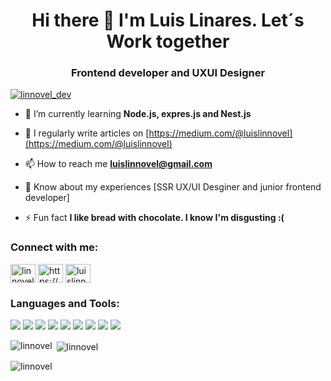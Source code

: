 <h1 align="center">Hi there 👋 I'm Luis Linares. Let´s Work together</h1>
<h3 align="center">Frontend developer and UXUI Designer</h3>

<p align="left"> <a href="https://twitter.com/linnovel_dev" target="blank"><img src="https://img.shields.io/twitter/follow/linnovel_dev?logo=twitter&style=for-the-badge" alt="linnovel_dev" /></a> </p>

- 🌱 I’m currently learning **Node.js, expres.js and Nest.js**

- 📝 I regularly write articles on [https://medium.com/@luislinnovel](https://medium.com/@luislinnovel)

- 📫 How to reach me **luislinnovel@gmail.com**

- 📄 Know about my experiences [SSR UX/UI Desginer and junior frontend developer]

- ⚡ Fun fact **I like bread with chocolate. I know I'm disgusting :(**

<h3 align="left">Connect with me:</h3>
<p align="left">
<a href="https://twitter.com/linnovel_dev" target="blank"><img align="center" src="https://raw.githubusercontent.com/rahuldkjain/github-profile-readme-generator/master/src/images/icons/Social/twitter.svg" alt="linnovel_dev" height="30" width="40" /></a>
<a href="https://linkedin.com/in/https://www.linkedin.com/in/luis-linares-77853b227/" target="blank"><img align="center" src="https://raw.githubusercontent.com/rahuldkjain/github-profile-readme-generator/master/src/images/icons/Social/linked-in-alt.svg" alt="https://www.linkedin.com/in/luis-linares-77853b227/" height="30" width="40" /></a>
<a href="https://medium.com/luislinnovel" target="blank"><img align="center" src="https://raw.githubusercontent.com/rahuldkjain/github-profile-readme-generator/master/src/images/icons/Social/medium.svg" alt="luislinnovel" height="30" width="40" /></a>
</p>

<h3 align="left">Languages and Tools:</h3>
<img src="https://img.shields.io/badge/JavaScript-F7DF1E.svg?style=for-the-badge&logo=JavaScript&logoColor=black"/>
<img src="[https://img.shields.io/badge/JavaScript-F7DF1E.svg?style=for-the-badge&logo=JavaScript&logoColor=black](https://img.shields.io/badge/TypeScript-3178C6.svg?style=for-the-badge&logo=TypeScript&logoColor=white)"/>
<img src="https://img.shields.io/badge/React-61DAFB.svg?style=for-the-badge&logo=React&logoColor=black" />
<img src="[https://img.shields.io/badge/React-61DAFB.svg?style=for-the-badge&logo=React&logoColor=black](https://img.shields.io/badge/React%20Query-FF4154.svg?style=for-the-badge&logo=React-Query&logoColor=white)" />
<img src="[https://img.shields.io/badge/React-61DAFB.svg?style=for-the-badge&logo=React&logoColor=black](https://img.shields.io/badge/React%20Router-CA4245.svg?style=for-the-badge&logo=React-Router&logoColor=white)" />
<img src="[https://img.shields.io/badge/React-61DAFB.svg?style=for-the-badge&logo=React&logoColor=black](https://img.shields.io/badge/React%20Hook%20Form-EC5990.svg?style=for-the-badge&logo=React-Hook-Form&logoColor=white)" />
<img src="[[https://img.shields.io/badge/React-61DAFB.svg?style=for-the-badge&logo=React&logoColor=black](https://img.shields.io/badge/React%20Hook%20Form-EC5990.svg?style=for-the-badge&logo=React-Hook-Form&logoColor=white)](https://img.shields.io/badge/Tailwind%20CSS-06B6D4.svg?style=for-the-badge&logo=Tailwind-CSS&logoColor=white)" />
<img src="[[[https://img.shields.io/badge/React-61DAFB.svg?style=for-the-badge&logo=React&logoColor=black](https://img.shields.io/badge/React%20Hook%20Form-EC5990.svg?style=for-the-badge&logo=React-Hook-Form&logoColor=white)](https://img.shields.io/badge/Tailwind%20CSS-06B6D4.svg?style=for-the-badge&logo=Tailwind-CSS&logoColor=white)](https://img.shields.io/badge/CSS3-1572B6.svg?style=for-the-badge&logo=CSS3&logoColor=white)" />
<img src="[[[[https://img.shields.io/badge/React-61DAFB.svg?style=for-the-badge&logo=React&logoColor=black](https://img.shields.io/badge/React%20Hook%20Form-EC5990.svg?style=for-the-badge&logo=React-Hook-Form&logoColor=white)](https://img.shields.io/badge/Tailwind%20CSS-06B6D4.svg?style=for-the-badge&logo=Tailwind-CSS&logoColor=white)](https://img.shields.io/badge/CSS3-1572B6.svg?style=for-the-badge&logo=CSS3&logoColor=white)](https://img.shields.io/badge/HTML5-E34F26.svg?style=for-the-badge&logo=HTML5&logoColor=white)" />

<p><img align="left" src="https://github-readme-stats.vercel.app/api/top-langs?username=linnovel&show_icons=true&locale=en&layout=compact" alt="linnovel" /></p>

<p>&nbsp;<img align="center" src="https://github-readme-stats.vercel.app/api?username=linnovel&show_icons=true&locale=en" alt="linnovel" /></p>

<p><img align="center" src="https://github-readme-streak-stats.herokuapp.com/?user=linnovel&" alt="linnovel" /></p>




